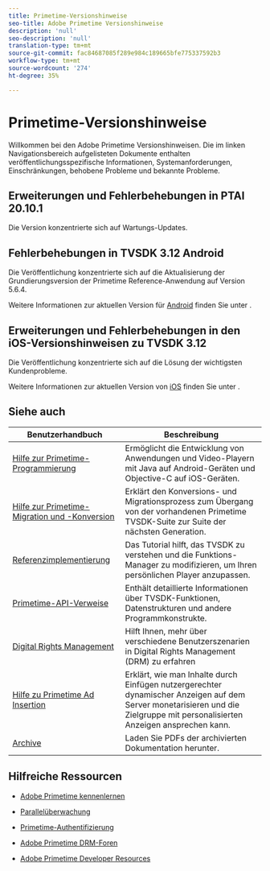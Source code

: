 ```yaml
---
title: Primetime-Versionshinweise
seo-title: Adobe Primetime Versionshinweise
description: 'null'
seo-description: 'null'
translation-type: tm+mt
source-git-commit: fac84687085f289e984c189665bfe775337592b3
workflow-type: tm+mt
source-wordcount: '274'
ht-degree: 35%

---
```



# Primetime-Versionshinweise

Willkommen bei den Adobe Primetime Versionshinweisen. Die im linken Navigationsbereich aufgelisteten Dokumente enthalten veröffentlichungsspezifische Informationen, Systemanforderungen, Einschränkungen, behobene Probleme und bekannte Probleme.

## Erweiterungen und Fehlerbehebungen in PTAI 20.10.1

Die Version konzentrierte sich auf Wartungs-Updates.

## Fehlerbehebungen in TVSDK 3.12 Android

Die Veröffentlichung konzentrierte sich auf die Aktualisierung der Grundierungsversion der Primetime Reference-Anwendung auf Version 5.6.4.

Weitere Informationen zur aktuellen Version für [Android](../release-notes/tvsdk-3x-android.md) finden Sie unter .

## Erweiterungen und Fehlerbehebungen in den iOS-Versionshinweisen zu TVSDK 3.12

Die Veröffentlichung konzentrierte sich auf die Lösung der wichtigsten Kundenprobleme.

Weitere Informationen zur aktuellen Version von [iOS](../release-notes/tvsdk-3x-ios.md) finden Sie unter .

## Siehe auch

| Benutzerhandbuch | Beschreibung |
|--- |--- |
| [Hilfe zur Primetime-Programmierung](/help/programming/home.md) | Ermöglicht die Entwicklung von Anwendungen und Video-Playern mit Java auf Android-Geräten und Objective-C auf iOS-Geräten. |
| [Hilfe zur Primetime-Migration und -Konversion](/help/migration-guides/home.md) | Erklärt den Konversions- und Migrationsprozess zum Übergang von der vorhandenen Primetime TVSDK-Suite zur Suite der nächsten Generation. |
| [Referenzimplementierung](/help/android-reference-implementation/home.md) | Das Tutorial hilft, das TVSDK zu verstehen und die Funktions-Manager zu modifizieren, um Ihren persönlichen Player anzupassen. |
| [Primetime-API-Verweise](/help/reference/api-references.md) | Enthält detaillierte Informationen über TVSDK-Funktionen, Datenstrukturen und andere Programmkonstrukte. |
| [Digital Rights Management](/help/digital-rights-management/home.md) | Hilft Ihnen, mehr über verschiedene Benutzerszenarien in Digital Rights Management (DRM) zu erfahren |
| [Hilfe zu Primetime Ad Insertion](/help/dynamic-ad-insertion/home.md) | Erklärt, wie man Inhalte durch Einfügen nutzergerechter dynamischer Anzeigen auf dem Server monetarisieren und die Zielgruppe mit personalisierten Anzeigen ansprechen kann. |
| [Archive](https://helpx.adobe.com/primetime/archives.html) | Laden Sie PDFs der archivierten Dokumentation herunter. |

## Hilfreiche Ressourcen

* [Adobe Primetime kennenlernen](https://www.adobe.com/in/marketing/primetime.html)

* [Parallelüberwachung](https://tve.helpdocsonline.com/concurrency-monitoring-introduction)

* [Primetime-Authentifizierung](https://tve.helpdocsonline.com/home)

* [Adobe Primetime DRM-Foren](https://forums.adobe.com/community/adobe_access)

* [Adobe Primetime Developer Resources](https://www.adobe.com/devnet/primetime.html)
